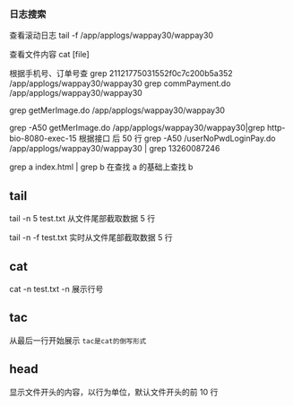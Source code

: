 ### 日志搜索

查看滚动日志
tail -f /app/applogs/wappay30/wappay30

查看文件内容
cat [file]

根据手机号、订单号查
grep 21121775031552f0c7c200b5a352 /app/applogs/wappay30/wappay30
grep commPayment.do /app/applogs/wappay30/wappay30

grep getMerImage.do /app/applogs/wappay30/wappay30

grep -A50 getMerImage.do /app/applogs/wappay30/wappay30|grep http-bio-8080-exec-15
根据接口 后 50 行
grep -A50 /userNoPwdLoginPay.do /app/applogs/wappay30/wappay30 | grep 13260087246

grep a index.html | grep b
在查找 a 的基础上查找 b

## tail

tail -n 5 test.txt
从文件尾部截取数据 5 行

tail -n -f test.txt
实时从文件尾部截取数据 5 行

## cat

cat -n test.txt
-n 展示行号

## tac

从最后一行开始展示 `tac是cat的倒写形式`

## head

显示文件开头的内容，以行为单位，默认文件开头的前 10 行
